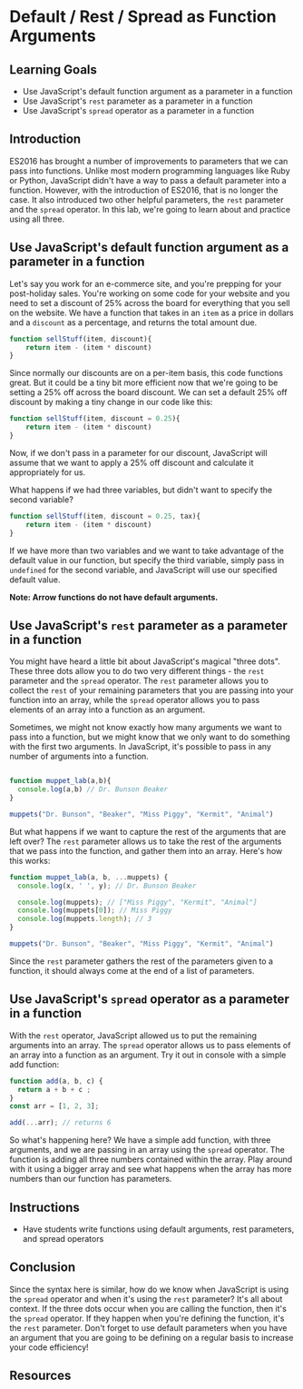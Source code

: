 # Default / Rest / Spread as Function Arguments

## Learning Goals

- Use JavaScript's default function argument as a parameter in a function
- Use JavaScript's `rest` parameter as a parameter in a function
- Use JavaScript's `spread` operator as a parameter in a function

## Introduction

ES2016 has brought a number of improvements to parameters that we can pass into
functions. Unlike most modern programming languages like Ruby or Python,
JavaScript didn't have a way to pass a default parameter into a function.
However, with the introduction of ES2016, that is no longer the case. It also
introduced two other helpful parameters, the `rest` parameter and the `spread`
operator. In this lab, we're going to learn about and practice using all three. 

## Use JavaScript's default function argument as a parameter in a function

Let's say you work for an e-commerce site, and you're prepping for your
post-holiday sales. You're working on some code for your website and you need to
set a discount of 25% across the board for everything that you sell on the
website. We have a function that takes in an `item` as a price in dollars and a
`discount` as a percentage, and returns the total amount due. 

```js
function sellStuff(item, discount){
    return item - (item * discount)
}
```

Since normally our discounts are on a per-item basis, this code functions great.
But it could be a tiny bit more efficient now that we're going to be setting a
25% off across the board discount. We can set a default 25% off discount by
making a tiny change in our code like this:

```js
function sellStuff(item, discount = 0.25){
    return item - (item * discount)
}
```

Now, if we don't pass in a parameter for our discount, JavaScript will assume
that we want to apply a 25% off discount and calculate it appropriately for us. 

What happens if we had three variables, but didn't want to specify the second
variable?

```js
function sellStuff(item, discount = 0.25, tax){
    return item - (item * discount)
}
```

If we have more than two variables and we want to take advantage of the default
value in our function, but specify the third variable, simply pass in
`undefined` for the second variable, and JavaScript will use our specified
default value. 

**Note: Arrow functions do not have default arguments.**

## Use JavaScript's `rest` parameter as a parameter in a function

You might have heard a little bit about JavaScript's magical "three dots". These three
dots allow you to do two very different things - the `rest` parameter and the
`spread` operator. The `rest` parameter allows you to collect the `rest` of your
remaining parameters that you are passing into your function into an array,
while the `spread` operator allows you to pass elements of an array into a
function as an argument.

Sometimes, we might not know exactly how many arguments we want to pass into a
function, but we might know that we only want to do something with the first two
arguments. In JavaScript, it's possible to pass in any number of arguments into
a function. 

```js

function muppet_lab(a,b){
  console.log(a,b) // Dr. Bunson Beaker
}

muppets("Dr. Bunson", "Beaker", "Miss Piggy", "Kermit", "Animal")
```

But what happens if we want to capture the rest of the arguments
that are left over? The `rest` parameter allows us to take the rest of the
arguments that we pass into the function, and gather them into an array. Here's
how this works:

```js
function muppet_lab(a, b, ...muppets) {
  console.log(x, ' ', y); // Dr. Bunson Beaker

  console.log(muppets); // ["Miss Piggy", "Kermit", "Animal"]
  console.log(muppets[0]); // Miss Piggy
  console.log(muppets.length); // 3
}

muppets("Dr. Bunson", "Beaker", "Miss Piggy", "Kermit", "Animal")
```

Since the `rest` parameter gathers the rest of the parameters given to a
function, it should always come at the end of a list of parameters. 

## Use JavaScript's `spread` operator as a parameter in a function

With the `rest` operator, JavaScript allowed us to put the remaining arguments
into an array. The `spread` operator allows us to pass elements of an array into
a function as an argument. Try it out in console with a simple add function:

```js
function add(a, b, c) {
  return a + b + c ;
}
const arr = [1, 2, 3];

add(...arr); // returns 6
```

So what's happening here? We have a simple add function, with three arguments,
and we are passing in an array using the `spread` operator. The function is
adding all three numbers contained within the array. Play around with it using a
bigger array and see what happens when the array has more numbers than our
function has parameters. 

## Instructions

- Have students write functions using default arguments, rest parameters, and spread operators

## Conclusion

Since the syntax here is similar, how do we know when JavaScript is using the
`spread` operator and when it's using the `rest` parameter? It's all about
context. If the three dots occur when you are calling the function, then it's
the `spread` operator. If they happen when you're defining the function, it's
the `rest` parameter. Don't forget to use default parameters when you have an
argument that you are going to be defining on a regular basis to increase your
code efficiency! 

## Resources

[Default parameters]: https://developer.mozilla.org/en-US/docs/Web/JavaScript/Reference/Functions/Default_parameters
[Rest parameters]: https://developer.mozilla.org/en-US/docs/Web/JavaScript/Reference/Functions/rest_parameters
[Spread operators]: https://developer.mozilla.org/en-US/docs/Web/JavaScript/Reference/Operators/Spread_syntax